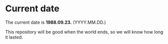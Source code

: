 # Current date

The current date is **1988.09.23.** (YYYY.MM.DD.)

This repository will be good when the world ends, so we will know how long it lasted.